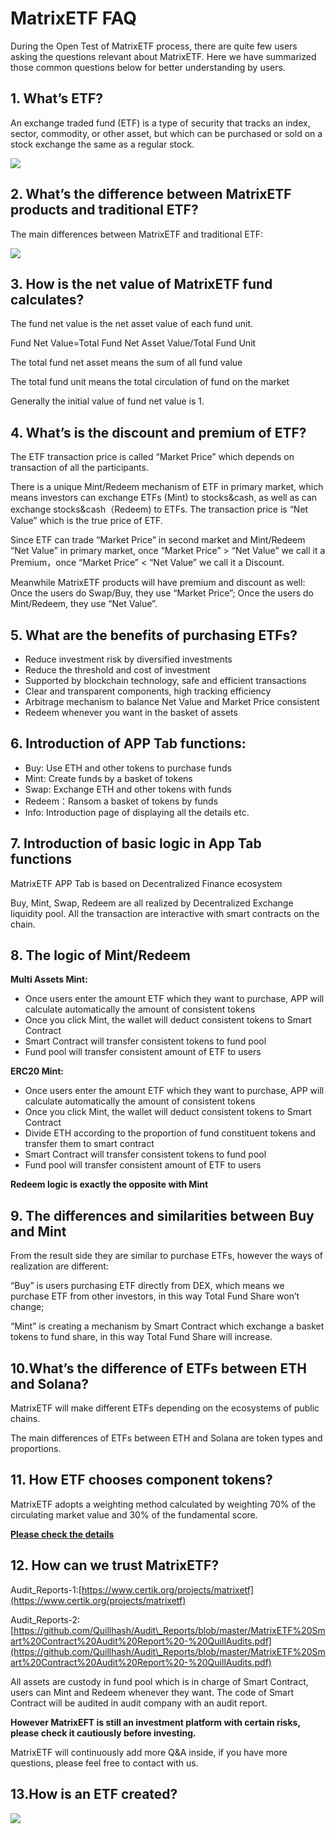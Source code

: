 # MatrixETF FAQ

During the Open Test of MatrixETF process, there are quite few users asking the questions relevant about MatrixETF. Here we have summarized those common questions below for better understanding by users.

## 1. What’s ETF? <a href="d615" id="d615"></a>

An exchange traded fund (ETF) is a type of security that tracks an index, sector, commodity, or other asset, but which can be purchased or sold on a stock exchange the same as a regular stock.

![](<../.gitbook/assets/image (2).png>)

## 2. **What’s the difference between MatrixETF products and traditional ETF?** <a href="02fc" id="02fc"></a>

The main differences between MatrixETF and traditional ETF:

![](<../.gitbook/assets/image (1).png>)

## 3. How is the net value of MatrixETF fund calculates? <a href="fcbd" id="fcbd"></a>

The fund net value is the net asset value of each fund unit.

Fund Net Value=Total Fund Net Asset Value/Total Fund Unit

The total fund net asset means the sum of all fund value

The total fund unit means the total circulation of fund on the market

Generally the initial value of fund net value is 1.

## 4. What’s is the discount and premium of ETF? <a href="f5d7" id="f5d7"></a>

The ETF transaction price is called “Market Price” which depends on transaction of all the participants.

There is a unique Mint/Redeem mechanism of ETF in primary market, which means investors can exchange ETFs (Mint) to stocks\&cash, as well as can exchange stocks\&cash（Redeem) to ETFs. The transaction price is “Net Value” which is the true price of ETF.

Since ETF can trade “Market Price” in second market and Mint/Redeem “Net Value” in primary market, once “Market Price” > “Net Value” we call it a Premium，once “Market Price” < “Net Value” we call it a Discount.

Meanwhile MatrixETF products will have premium and discount as well: Once the users do Swap/Buy, they use “Market Price”; Once the users do Mint/Redeem, they use “Net Value”.

## 5. What are the benefits of purchasing ETFs? <a href="dacb" id="dacb"></a>

* Reduce investment risk by diversified investments
* Reduce the threshold and cost of investment
* Supported by blockchain technology, safe and efficient transactions
* Clear and transparent components, high tracking efficiency
* Arbitrage mechanism to balance Net Value and Market Price consistent
* Redeem whenever you want in the basket of assets

## 6. Introduction of APP Tab functions: <a href="877b" id="877b"></a>

* Buy: Use ETH and other tokens to purchase funds
* Mint: Create funds by a basket of tokens
* Swap: Exchange ETH and other tokens with funds
* Redeem：Ransom a basket of tokens by funds
* Info: Introduction page of displaying all the details etc.

## 7. Introduction of basic logic in App Tab functions <a href="1372" id="1372"></a>

MatrixETF APP Tab is based on Decentralized Finance ecosystem

Buy, Mint, Swap, Redeem are all realized by Decentralized Exchange liquidity pool. All the transaction are interactive with smart contracts on the chain.

## 8. The logic of Mint/Redeem <a href="88dc" id="88dc"></a>

**Multi Assets Mint:**

* Once users enter the amount ETF which they want to purchase, APP will calculate automatically the amount of consistent tokens
* Once you click Mint, the wallet will deduct consistent tokens to Smart Contract
* Smart Contract will transfer consistent tokens to fund pool
* Fund pool will transfer consistent amount of ETF to users

**ERC20 Mint:**

* Once users enter the amount ETF which they want to purchase, APP will calculate automatically the amount of consistent tokens
* Once you click Mint, the wallet will deduct consistent tokens to Smart Contract
* Divide ETH according to the proportion of fund constituent tokens and transfer them to smart contract
* Smart Contract will transfer consistent tokens to fund pool
* Fund pool will transfer consistent amount of ETF to users

**Redeem logic is exactly the opposite with Mint**

## 9. The differences and similarities between Buy and Mint <a href="78be" id="78be"></a>

From the result side they are similar to purchase ETFs, however the ways of realization are different:

“Buy” is users purchasing ETF directly from DEX, which means we purchase ETF from other investors, in this way Total Fund Share won’t change;

“Mint” is creating a mechanism by Smart Contract which exchange a basket tokens to fund share, in this way Total Fund Share will increase.

## 10.What’s the difference of ETFs between ETH and Solana? <a href="d785" id="d785"></a>

MatrixETF will make different ETFs depending on the ecosystems of public chains.

The main differences of ETFs between ETH and Solana are token types and proportions.

## 11. How ETF chooses component tokens? <a href="e888" id="e888"></a>

MatrixETF adopts a weighting method calculated by weighting 70% of the circulating market value and 30% of the fundamental score.

[**Please check the details**](https://docs.matrixetf.finance/products/matrix-defi-index-set-mdi)

## 12. How can we trust MatrixETF? <a href="4fc2" id="4fc2"></a>

Audit\_Reports-1:[https://www.certik.org/projects/matrixetf](https://www.certik.org/projects/matrixetf)

Audit\_Reports-2:[https://github.com/Quillhash/Audit\_Reports/blob/master/MatrixETF%20Smart%20Contract%20Audit%20Report%20-%20QuillAudits.pdf](https://github.com/Quillhash/Audit\_Reports/blob/master/MatrixETF%20Smart%20Contract%20Audit%20Report%20-%20QuillAudits.pdf)

All assets are custody in fund pool which is in charge of Smart Contract, users can Mint and Redeem whenever they want. The code of Smart Contract will be audited in audit company with an audit report.

**However MatrixEFT is still an investment platform with certain risks, please check it cautiously before investing.**

MatrixETF will continuously add more Q\&A inside, if you have more questions, please feel free to contact with us.

## 13.How is an ETF created?

![](<../.gitbook/assets/image (3).png>)

